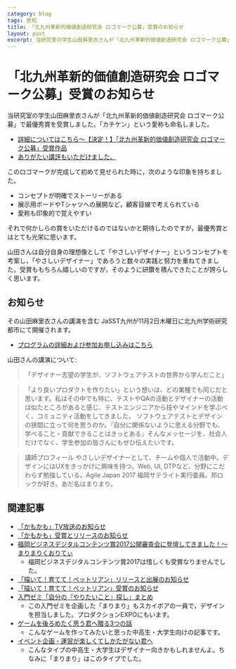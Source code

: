 ```yaml
---
category: blog
tags: 告知
title: 「北九州革新的価値創造研究会 ロゴマーク公募」受賞のお知らせ
layout: post
excerpt: 当研究室の学生山田麻里衣さんが「北九州革新的価値創造研究会 ロゴマーク公募」で最優秀賞を受賞しました。「カチケン」という愛称も命名しました。
---
```

# 「北九州革新的価値創造研究会 ロゴマーク公募」受賞のお知らせ

当研究室の学生山田麻里衣さんが「北九州革新的価値創造研究会 ロゴマーク公募」で最優秀賞を受賞しました。「カチケン」という愛称も命名しました。

* [詳細についてはこちら〜【決定！】「北九州革新的価値創造研究会 ロゴマーク公募」受賞作品](https://www.ksrp.or.jp/fais/news/archives/2017/10-003288.html)
* [ありがたい講評もいただけました。](https://www.ksrp.or.jp/fais/news/2017/10/17/ロゴ講評）北九大：山田麻里衣さま.pdf)

このロゴマークが完成して初めて見せられた時に，次のような印象を持ちました。

* コンセプトが明確でストーリーがある
* 展示用ボードやTシャツへの展開など，顧客目線で考えられている
* 愛称も印象的で覚えやすい

それで何かしらの賞をいただけるのではないかと期待したのですが，最優秀賞とはとても光栄に思います。

山田さんは自分自身の理想像として「やさしいデザイナー」というコンセプトを考案し，「やさしいデザイナー」であろうと数々の実践と努力を重ねてきました。受賞ももちろん嬉しいのですが，そのように研鑽を積んできたことが誇らしく思います。

## お知らせ

その山田麻里衣さんの講演を含む JaSST九州が11月2日木曜日に北九州学術研究都市にて開催されます。

* [プログラムの詳細および参加お申し込みはこちら](http://www.jasst.jp/symposium/jasst17kyushu.html)

山田さんの講演について:

> 「デザイナー志望の学生が、ソフトウェアテストの世界から学んだこと」

> 「より良いプロダクトを作りたい」という想いは、どの業種でも同じだと思います。私はその中でも特に、テストやQAの活動とデザイナーの活動は似たところがあると感じ、テストエンジニアから技やマインドを学ぶべく、コミュニティ活動をしてきました。
ソフトウェアテストとデザインの狭間に立って何を思うのか。『自分に関係ないように思える分野でも、学べること・貢献できることはきっとある』そんなメッセージを、社会人だけでなく、学生参加の皆さんにもぜひ伝えたいです。

> 講師プロフィール
やさしいデザイナーとして、チームや個人で活動中。デザインにはUXをきっかけに興味を持つ。Web, UI, DTPなど、分野にこだわらず勉強している。Agile Japan 2017 福岡サテライト実行委員。邦ロックが好き。あだ名はまりまり。

## 関連記事

* [「かもかも」TV放送のお知らせ](/blog/2017/04/19/KamoKamo.html)
* [「かもかも」受賞とリリースのお知らせ](/blog/2017/03/25/KamoKamo.html)
* [福岡ビジネスデジタルコンテンツ賞2017公開審査会に登壇してきました！〜まりまりくおりてぃ](http://yamadaquality.hatenablog.com/entry/2017/03/05/153048)
	* 福岡ビジネスデジタルコンテンツ賞2017は惜しくも受賞なりませんでした。
* [「描いて！育てて！ペットリアン」リリースと出展のお知らせ](/blog/2016/06/25/Petlian.html)
* [「描いて！育てて！ペットリアン」受賞のお知らせ](/blog/2016/01/16/Awards.html)
* [入門ゼミ「自分の『やりたいこと』探し」まとめ](/blog/2015/07/16/Introductory-Seminar.html)
	* この入門ゼミを企画した「まりまり」もスカイボアの一員で，デザインを担当しました。プロダクションEXPOにもいます。
* [ゲームを後ろめたく思う君へ贈る3つの話](/medium/2016/01/18/medium.html)
	* こんなゲームを作ってみたいと思った中高生・大学生向けの記事です。
* [イベント企画・運営が楽しくてしかたがない君へ](/medium/2016/01/27/medium.html)
	* こんなタイプの中高生・大学生はデザイナー向きかもしれませんよ。ちなみに「まりまり」はこのタイプでした。

